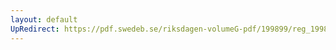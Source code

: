```yaml
---
layout: default
UpRedirect: https://pdf.swedeb.se/riksdagen-volumeG-pdf/199899/reg_199899/reg_199899_0165.pdf
---
```

